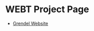 # WEBT Project Page

<ul>
    <li><a href="intro_to_HTML/index.html" target="_blank">Grendel Website</a></li>
<ul>